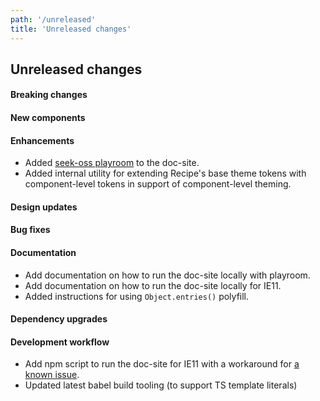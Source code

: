 ```yaml
---
path: '/unreleased'
title: 'Unreleased changes'
---
```


## Unreleased changes

#### Breaking changes

#### New components

#### Enhancements

- Added [seek-oss playroom](https://github.com/seek-oss/playroom) to the doc-site.
- Added internal utility for extending Recipe's base theme tokens with component-level tokens in support of component-level theming.

#### Design updates

#### Bug fixes

#### Documentation

- Add documentation on how to run the doc-site locally with playroom.
- Add documentation on how to run the doc-site locally for IE11.
- Added instructions for using `Object.entries()` polyfill.

#### Dependency upgrades

#### Development workflow

- Add npm script to run the doc-site for IE11 with a workaround for [a known issue](https://github.com/gatsbyjs/gatsby/issues/14502).
- Updated latest babel build tooling (to support TS template literals)
